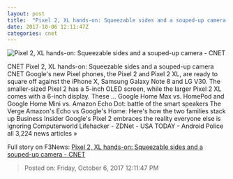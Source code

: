 ```yaml
---
layout: post
title:  "Pixel 2, XL hands-on: Squeezable sides and a souped-up camera - CNET"
date: 2017-10-06 12:11:47Z
categories: cnet
---
```


![Pixel 2, XL hands-on: Squeezable sides and a souped-up camera - CNET](https://cnet3.cbsistatic.com/img/YVVZdadIRy4iauDcABF_KGxGkew=/670x503/2017/10/04/2df8e588-d634-4713-8fbe-40c0afe1113e/pixel-2-camera-ar-google-event.png)

CNET Pixel 2, XL hands-on: Squeezable sides and a souped-up camera CNET Google's new Pixel phones, the Pixel 2 and Pixel 2 XL, are ready to square off against the iPhone X, Samsung Galaxy Note 8 and LG V30. The smaller-sized Pixel 2 has a 5-inch OLED screen, while the larger Pixel 2 XL comes with a 6-inch display. These ... Google Home Max vs. HomePod and Google Home Mini vs. Amazon Echo Dot: battle of the smart speakers The Verge Amazon's Echo vs Google's Home: Here's how the two families stack up Business Insider Google's Pixel 2 embraces the reality everyone else is ignoring Computerworld Lifehacker - ZDNet - USA TODAY - Android Police all 3,224 news articles »


Full story on F3News: [Pixel 2, XL hands-on: Squeezable sides and a souped-up camera - CNET](http://www.f3nws.com/n/hMTrxB)

> Posted on: Friday, October 6, 2017 12:11:47 PM
